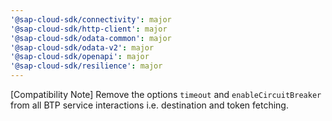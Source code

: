 ```yaml
---
'@sap-cloud-sdk/connectivity': major
'@sap-cloud-sdk/http-client': major
'@sap-cloud-sdk/odata-common': major
'@sap-cloud-sdk/odata-v2': major
'@sap-cloud-sdk/openapi': major
'@sap-cloud-sdk/resilience': major
---
```


[Compatibility Note] Remove the options `timeout` and `enableCircuitBreaker` from all BTP service interactions i.e. destination and token fetching. 
